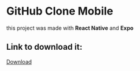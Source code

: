 # GitHub Clone Mobile

this project was made with **React Native** and **Expo**


## Link to download it:

<a href='./download/github-clone.apk' download='github-clone.apk'>Download</a>